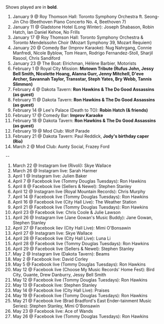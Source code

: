 Shows played are in **bold**.

1. January 9 @ Roy Thomson Hall: Toronto Symphony Orchestra ft. Seong-Jin Cho (Beethoven Piano Concerto No. 4, Beethoven 7)
1. January 11 @ Gladstone Hotel (Long Winter): Joseph Shabason, Robin Hatch, Ian Daniel Kehoe, No Frills
1. January 17 @ Roy Thomson Hall: Toronto Symphony Orchestra & Toronto Mendelssohn Choir (Mozart Symphony 39, Mozart Requiem)
1. January 20 @ Comedy Bar (Improv Karaoke): Nug Nahrgang, Connie Manfredi, Nicole Byblow, Tom Hearn, Rodrigo Fernandez-Stoll, Sharjil Rasool, Chris Sandiford
1. January 23 @ The Boat: Elrichman, Hélène Barbier, Motorists
1. February 1 @ Royal City Mission: **Motown Tribute (Rufus John, Jessy Bell Smith, Nicolette Hoang, Alanna Gurr, Jenny Mitchell, D'eve Archer, Savannah Taylor, Transstar, Steph Yates, Bry Webb, Tannis Slimmon)**
1. February 4 @ Dakota Tavern: **Ron Hawkins & The Do Good Assassins (as guest)**
1. February 11 @ Dakota Tavern: **Ron Hawkins & The Do Good Assassins (as guest)**
1. February 14 @ Lee's Palace (Death to TO): **Robin Hatch (& friends)**
1. February 17 @ Comedy Bar: **Improv Karaoke**
1. February 18 @ Dakota Tavern: **Ron Hawkins & The Do Good Assassins (as guest)**
1. February 19 @ Mod Club: Wolf Parade
1. February 21 @ Dakota Tavern: Paul Reddick, **Jody's birthday caper (Rio)**
1. March 2 @ Mod Club: Aunty Social, Frazey Ford

--

1. March 22 @ Instagram live (Rivoli): Skye Wallace
1. March 26 @ Instagram live: Sarah Harmer
1. April 1 @ Instagram live: Julien Baker
1. April 7 @ Facebook live (Tommy Douglas Tuesdays): Ron Hawkins
1. April 8 @ Facebook live (Sellers & Newel): Stephen Stanley
1. April 12 @ Instagram live (Royal Mountain Records): Chris Murphy
1. April 14 @ Facebook live (Tommy Douglas Tuesdays): Ron Hawkins
1. April 16 @ Facebook live (City Hall Live): The Weather Station
1. April 21 @ Facebook live (Tommy Douglas Tuesdays): Ron Hawkins
1. April 23 @ Facebook live: Chris Coole & Julie Lawson
1. April 26 @ Instagram live (Jane Gowan's Music Buddy): Jane Gowan, Stephen Stanley
1. April 27 @ Facebook liev (City Hall Live): Mimi O'Bonsawin
1. April 27 @ Instagram live: Skye Wallace
1. April 28 @ Facebook live (City Hall Live): Luna Li
1. April 28 @ Facebook live (Tommy Douglas Tuesdays): Ron Hawkins
1. April 29 @ Facebook live (Sellers & Newel): Stephen Stanley
1. May 2 @ Instagram live (Dakota Tavern): Beams
1. May 2 @ Facebook live: David Corley
1. May 5 @ Facebook live (Tommy Douglas Tuesdays): Ron Hawkins
1. May 12 @ Facebook live (Choose My Music Records' Home Fest): Bird City, Guante, Drew Danburry, Jessy Bell Smith
1. May 12 @ Facebook live (Tommy Douglas Tuesdays): Ron Hawkins
1. May 13 @ Facebook live: Stephen Stanley
1. May 14 @ Facebook live (City Hall Live): Praises
1. May 19 @ Facebook live (Tommy Douglas Tuesdays): Ron Hawkins
1. May 21 @ Facebook live (Brad Bradford's East Ender-tainment Music Series): Stephen Stanley, Mimi O'Bonsawin
1. May 23 @ Facebook live: Ace of Wands
1. May 26 @ Facebook live (Tommy Douglas Tuesdays): Ron Hawkins